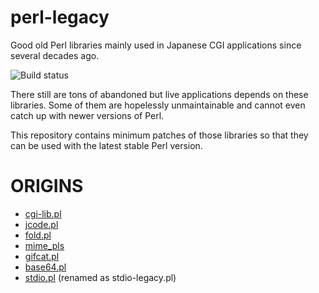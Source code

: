 # perl-legacy

Good old Perl libraries mainly used in Japanese CGI applications since several decades ago.

![Build status](https://github.com/ernix/perl-legacy/actions/workflows/test.yml/badge.svg)

There still are tons of abandoned but live applications depends on these libraries.
Some of them are hopelessly unmaintainable and cannot even catch up with newer versions of Perl.

This repository contains minimum patches of those libraries so that they can
be used with the latest stable Perl version.

# ORIGINS

* [cgi-lib.pl](http://cgi-lib.berkeley.edu/)
* [jcode.pl](ftp://ftp.iij.ad.jp/pub/IIJ/dist/utashiro/perl/jcode.pl)
* [fold.pl](http://www.srekcah.org/~utashiro/perl/scripts/)
* [mime_pls](http://www.cc.rim.or.jp/~ikuta/mime_pls/document.html)
* [gifcat.pl](http://www.tohoho-web.com/soft/gcat.htm)
* [base64.pl](mailto:barrett@ee.und.ac.za)
* [stdio.pl](http://www-power.net/) (renamed as stdio-legacy.pl)
